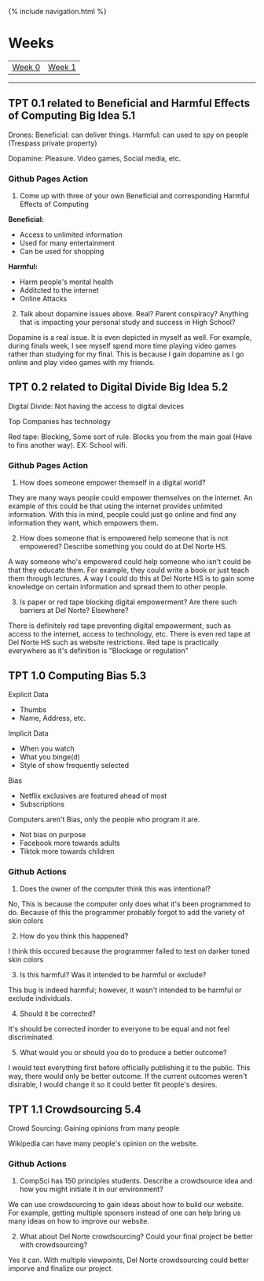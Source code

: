 {% include navigation.html %}

# Weeks

<table>
    <tr>
        <td><a href="week0">Week 0</a></td>
        <td><a href="week1">Week 1</a></td>
    </tr>
</table>
<hr>


## TPT 0.1 related to Beneficial and Harmful Effects of Computing Big Idea 5.1
Drones: Beneficial: can deliver things. Harmful: can used to spy on people (Trespass private property) 

Dopamine: Pleasure. Video games, Social media, etc.

### Github Pages Action 

1. Come up with three of your own Beneficial and corresponding Harmful Effects of Computing

**Beneficial:**
* Access to unlimited information
* Used for many entertainment
* Can be used for shopping

**Harmful:**
* Harm people's mental health
* Additcted to the internet
* Online Attacks

2. Talk about dopamine issues above. Real? Parent conspiracy? Anything that is impacting your personal study and success in High School?

Dopamine is a real issue. It is even depicted in myself as well. For example, during finals week, I see myself spend more time playing video games rather than studying for my final. This is because I gain dopamine as I go online and play video games with my friends.

## TPT 0.2 related to Digital Divide Big Idea 5.2
Digital Divide: Not having the access to digital devices

Top Companies has technology

Red tape: Blocking, Some sort of rule. Blocks you from the main goal (Have to fins another way). EX: School wifi.

### Github Pages Action

1. How does someone empower themself in a digital world?

They are many ways people could empower themselves on the internet. An example of this could be that using the internet provides unlimited information. With this in mind, people could just go online and find any information they want, which empowers them.

2. How does someone that is empowered help someone that is not empowered? Describe something you could do at Del Norte HS.

A way someone who's empowered could help someone who isn't could be that they educate them. For example, they could write a book or just teach them through lectures. A way I could do this at Del Norte HS is to gain some knowledge on certain information and spread them to other people. 

3. Is paper or red tape blocking digital empowerment? Are there such barriers at Del Norte? Elsewhere?

There is definitely red tape preventing digital empowerment, such as access to the internet, access to technology, etc. There is even red tape at Del Norte HS such as website restrictions. Red tape is practically everywhere as it's definition is "Blockage or regulation"

## TPT 1.0 Computing Bias 5.3
Explicit Data
* Thumbs
* Name, Address, etc.

Implicit Data
* When you watch
* What you binge(d)
* Style of show frequently selected

Bias
* Netflix exclusives are featured ahead of most
* Subscriptions

Computers aren't Bias, only the people who program it are.
* Not bias on purpose
* Facebook more towards adults
* Tiktok more towards children

### Github Actions
1. Does the owner of the computer think this was intentional?

No, This is because the computer only does what it's been programmed to do. Because of this the programmer probably forgot to add the variety of skin colors

2. How do you think this happened?

I think this occured because the programmer failed to test on darker toned skin colors

3. Is this harmful? Was it intended to be harmful or exclude?

This bug is indeed harmful; however, it wasn't intended to be harmful or exclude individuals.

4. Should it be corrected?

It's should be corrected inorder to everyone to be equal and not feel discriminated.

5. What would you or should you do to produce a better outcome?

I would test everything first before officially publishing it to the public. This way, there would only be better outcome. If the current outcomes weren't disirable, I would change it so it could better fit people's desires.

## TPT 1.1 Crowdsourcing 5.4
Crowd Sourcing: Gaining opinions from many people

Wikipedia can have many people's opinion on the website.

### Github Actions
1. CompSci has 150 principles students. Describe a crowdsource idea and how you might initiate it in our environment?

We can use crowdsourcing to gain ideas about how to build our website. For example, getting multiple sponsors instead of one can help bring us many ideas on how to improve our website.

2. What about Del Norte crowdsourcing? Could your final project be better with crowdsourcing?

Yes it can. With multiple viewpoints, Del Norte crowdsourcing could better imporve and finalize our project.
